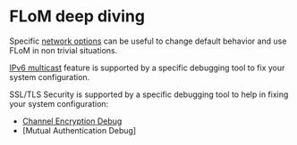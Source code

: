 # FLoM deep diving

Specific [network options](Network_Options.md) can be useful to change default behavior and use FLoM in non trivial situations.

[IPv6 multicast](IPv6_Multicast.md) feature is supported by a specific debugging tool to fix your system configuration.

SSL/TLS Security is supported by a specific debugging tool to help in fixing your system configuration:

* [Channel Encryption Debug](Channel_Encryption_Debug.md)
* [Mutual Authentication Debug]

